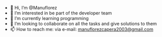 - 👋 Hi, I’m @Manuflorez 
- 👀 I’m interested in be part of the developer team
- 🌱 I’m currently learning programming
- 💞️ I’m looking to collaborate on all the tasks and give solutions to them
- 📫 How to reach me: via e-mail: manuflorezcapera2003@gmail.com

<!---
Manuflorez/Manuflorez is a ✨ special ✨ repository because its `README.md` (this file) appears on your GitHub profile.
You can click the Preview link to take a look at your changes.
--->
